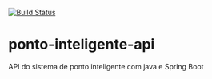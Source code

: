 [![Build Status](https://www.travis-ci.org/helionporto/ponto-inteligente-api.svg?branch=master)](https://www.travis-ci.org/helionporto/ponto-inteligente-api)
# ponto-inteligente-api
API  do sistema de ponto inteligente com java e Spring Boot
